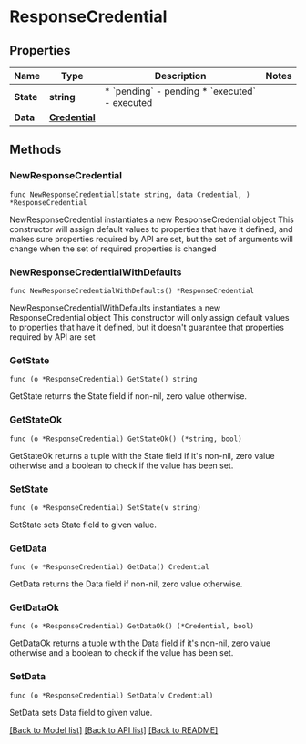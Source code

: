 # ResponseCredential

## Properties

Name | Type | Description | Notes
------------ | ------------- | ------------- | -------------
**State** | **string** | * &#x60;pending&#x60; - pending * &#x60;executed&#x60; - executed | 
**Data** | [**Credential**](Credential.md) |  | 

## Methods

### NewResponseCredential

`func NewResponseCredential(state string, data Credential, ) *ResponseCredential`

NewResponseCredential instantiates a new ResponseCredential object
This constructor will assign default values to properties that have it defined,
and makes sure properties required by API are set, but the set of arguments
will change when the set of required properties is changed

### NewResponseCredentialWithDefaults

`func NewResponseCredentialWithDefaults() *ResponseCredential`

NewResponseCredentialWithDefaults instantiates a new ResponseCredential object
This constructor will only assign default values to properties that have it defined,
but it doesn't guarantee that properties required by API are set

### GetState

`func (o *ResponseCredential) GetState() string`

GetState returns the State field if non-nil, zero value otherwise.

### GetStateOk

`func (o *ResponseCredential) GetStateOk() (*string, bool)`

GetStateOk returns a tuple with the State field if it's non-nil, zero value otherwise
and a boolean to check if the value has been set.

### SetState

`func (o *ResponseCredential) SetState(v string)`

SetState sets State field to given value.


### GetData

`func (o *ResponseCredential) GetData() Credential`

GetData returns the Data field if non-nil, zero value otherwise.

### GetDataOk

`func (o *ResponseCredential) GetDataOk() (*Credential, bool)`

GetDataOk returns a tuple with the Data field if it's non-nil, zero value otherwise
and a boolean to check if the value has been set.

### SetData

`func (o *ResponseCredential) SetData(v Credential)`

SetData sets Data field to given value.



[[Back to Model list]](../README.md#documentation-for-models) [[Back to API list]](../README.md#documentation-for-api-endpoints) [[Back to README]](../README.md)


